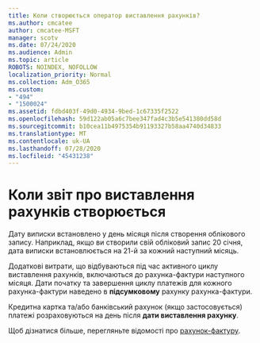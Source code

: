 ```yaml
---
title: Коли створюється оператор виставлення рахунків?
ms.author: cmcatee
author: cmcatee-MSFT
manager: scotv
ms.date: 07/24/2020
ms.audience: Admin
ms.topic: article
ROBOTS: NOINDEX, NOFOLLOW
localization_priority: Normal
ms.collection: Adm_O365
ms.custom:
- "494"
- "1500024"
ms.assetid: fdbd403f-49d0-4934-9bed-1c67335f2522
ms.openlocfilehash: 59d122ab05a6c7bee347fad4c3b5e541380dd58d
ms.sourcegitcommit: b10cea11b4975354b91193327b58aa4740d34833
ms.translationtype: MT
ms.contentlocale: uk-UA
ms.lasthandoff: 07/28/2020
ms.locfileid: "45431238"
---
```

# <a name="when-is-the-billing-statement-generated"></a>Коли звіт про виставлення рахунків створюється

Дату виписки встановлено у день місяця після створення облікового запису. Наприклад, якщо ви створили свій обліковий запис 20 січня, дата виписки встановлюється на 21-й за кожний наступний місяць.

Додаткові витрати, що відбуваються під час активного циклу виставлення рахунків, включаються до рахунка-фактури наступного місяця. Дати початку та завершення циклу платежів для кожного рахунка-фактури наведено в **підсумковому** рахунку рахунка-фактури.

Кредитна картка та/або банківський рахунок (якщо застосовується) платежі розраховуються на день після **дати виставлення рахунку**.
  
Щоб дізнатися більше, перегляньте відомості про [рахунок-фактуру](https://docs.microsoft.com/microsoft-365/commerce/billing-and-payments/understand-your-invoice2).